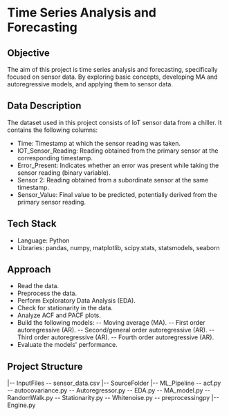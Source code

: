# Time Series Analysis and Forecasting

## Objective
The aim of this project is time series analysis and forecasting, specifically focused on sensor data. By exploring basic concepts, developing MA and autoregressive models, and applying them to sensor data.

## Data Description
The dataset used in this project consists of IoT sensor data from a chiller. It contains the following columns:

- Time: Timestamp at which the sensor reading was taken.
- IOT_Sensor_Reading: Reading obtained from the primary sensor at the corresponding timestamp.
- Error_Present: Indicates whether an error was present while taking the sensor reading (binary variable).
- Sensor 2: Reading obtained from a subordinate sensor at the same timestamp.
- Sensor_Value: Final value to be predicted, potentially derived from the primary sensor reading.

## Tech Stack
- Language: Python
- Libraries: pandas, numpy, matplotlib, scipy.stats, statsmodels, seaborn

## Approach
- Read the data.
- Preprocess the data.
- Perform Exploratory Data Analysis (EDA).
- Check for stationarity in the data.
- Analyze ACF and PACF plots.
- Build the following models:
-- Moving average (MA).
-- First order autoregressive (AR).
-- Second/general order autoregressive (AR).
-- Third order autoregressive (AR).
-- Fourth order autoregressive (AR).
- Evaluate the models' performance.

## Project Structure
|-- InputFiles
    -- sensor_data.csv
|-- SourceFolder
    |-- ML_Pipeline
        -- acf.py
        -- autocovariance.py
        -- Autoregressor.py
        -- EDA.py
        -- MA_model.py
        -- RandomWalk.py
        -- Stationarity.py
        -- Whitenoise.py
        -- preprocessingpy
    |-- Engine.py

